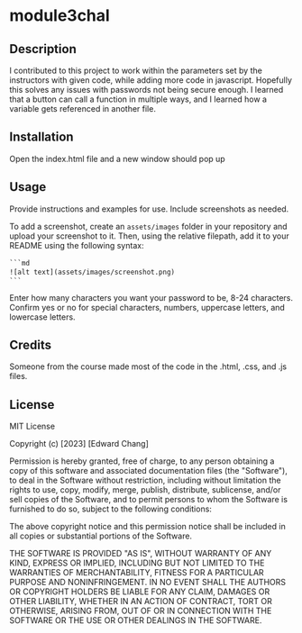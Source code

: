 # module3chal
## Description

I contributed to this project to work within the parameters set by the instructors with given code, while adding more code in javascript. Hopefully this solves any issues with passwords not being secure enough. I learned that a button can call a function in multiple ways, and I learned how a variable gets referenced in another file.


## Installation

Open the index.html file and a new window should pop up

## Usage

Provide instructions and examples for use. Include screenshots as needed.

To add a screenshot, create an `assets/images` folder in your repository and upload your screenshot to it. Then, using the relative filepath, add it to your README using the following syntax:

    ```md
    ![alt text](assets/images/screenshot.png)
    ```

Enter how many characters you want your password to be, 8-24 characters. Confirm yes or no for special characters, numbers, uppercase letters, and lowercase letters.

## Credits

Someone from the course made most of the code in the .html, .css, and .js files.

## License

MIT License

Copyright (c) [2023] [Edward Chang]

Permission is hereby granted, free of charge, to any person obtaining a copy
of this software and associated documentation files (the "Software"), to deal
in the Software without restriction, including without limitation the rights
to use, copy, modify, merge, publish, distribute, sublicense, and/or sell
copies of the Software, and to permit persons to whom the Software is
furnished to do so, subject to the following conditions:

The above copyright notice and this permission notice shall be included in all
copies or substantial portions of the Software.

THE SOFTWARE IS PROVIDED "AS IS", WITHOUT WARRANTY OF ANY KIND, EXPRESS OR
IMPLIED, INCLUDING BUT NOT LIMITED TO THE WARRANTIES OF MERCHANTABILITY,
FITNESS FOR A PARTICULAR PURPOSE AND NONINFRINGEMENT. IN NO EVENT SHALL THE
AUTHORS OR COPYRIGHT HOLDERS BE LIABLE FOR ANY CLAIM, DAMAGES OR OTHER
LIABILITY, WHETHER IN AN ACTION OF CONTRACT, TORT OR OTHERWISE, ARISING FROM,
OUT OF OR IN CONNECTION WITH THE SOFTWARE OR THE USE OR OTHER DEALINGS IN THE
SOFTWARE.

